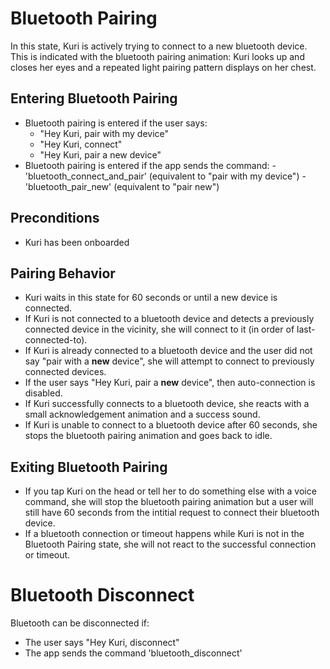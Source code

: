 # Bluetooth Pairing
In this state, Kuri is actively trying to connect to a new bluetooth device. This is indicated with the bluetooth pairing animation: Kuri looks up and closes her eyes and a repeated light pairing pattern displays on her chest.

## Entering Bluetooth Pairing
* Bluetooth pairing is entered if the user says:
	- "Hey Kuri, pair with my device"
	- "Hey Kuri, connect"
	- "Hey Kuri, pair a new device"
* Bluetooth pairing is entered if the app sends the command:
        - 'bluetooth_connect_and_pair' (equivalent to "pair with my device")
        - 'bluetooth_pair_new' (equivalent to "pair new")

## Preconditions
* Kuri has been onboarded

## Pairing Behavior
* Kuri waits in this state for 60 seconds or until a new device is connected.
* If Kuri is not connected to a bluetooth device and detects a previously connected device in the vicinity, she will connect to it (in order of last-connected-to).
* If Kuri is already connected to a bluetooth device and the user did not say "pair with a **new** device", she will attempt to connect to previously connected devices.
* If the user says "Hey Kuri, pair a **new** device", then auto-connection is disabled.
* If Kuri successfully connects to a bluetooth device, she reacts with a small acknowledgement animation and a success sound.
* If Kuri is unable to connect to a bluetooth device after 60 seconds, she stops the bluetooth pairing animation and goes back to idle.

## Exiting Bluetooth Pairing
* If you tap Kuri on the head or tell her to do something else with a voice command, she will stop the bluetooth pairing animation but a user will still have 60 seconds from the intitial request to connect their bluetooth device.
* If a bluetooth connection or timeout happens while Kuri is not in the Bluetooth Pairing state, she will not react to the successful connection or timeout.

# Bluetooth Disconnect
Bluetooth can be disconnected if:
* The user says "Hey Kuri, disconnect"
* The app sends the command 'bluetooth_disconnect'
